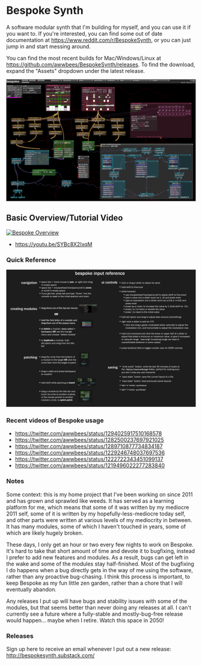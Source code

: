 # Bespoke Synth
A software modular synth that I'm building for myself, and you can use it if you want to. If you're interested, you can find some out of date documentation at https://www.reddit.com/r/BespokeSynth, or you can just jump in and start messing around.

You can find the most recent builds for Mac/Windows/Linux at https://github.com/awwbees/BespokeSynth/releases. To find the download, expand the "Assets" dropdown under the latest release.

![screenshot](screenshot-1.png)

## Basic Overview/Tutorial Video
[![Bespoke Overview](https://img.youtube.com/vi/SYBc8X2IxqM/0.jpg)](https://www.youtube.com/watch?v=SYBc8X2IxqM)
* https://youtu.be/SYBc8X2IxqM

### Quick Reference
![quick reference](bespoke_quick_reference.png)

### Recent videos of Bespoke usage
* https://twitter.com/awwbees/status/1294025917510168578
* https://twitter.com/awwbees/status/1282500237697921025
* https://twitter.com/awwbees/status/1289710877734834187
* https://twitter.com/awwbees/status/1229246748037697536
* https://twitter.com/awwbees/status/1222722343451099137
* https://twitter.com/awwbees/status/1219496022277283840

### Notes
Some context: this is my home project that I've been working on since 2011 and has grown and sprawled like weeds. It has served as a learning platform for me, which means that some of it was written by my mediocre 2011 self, some of it is written by my hopefully-less-mediocre today self, and other parts were written at various levels of my mediocrity in between. It has many modules, some of which I haven't touched in years, some of which are likely hugely broken.

These days, I only get an hour or two every few nights to work on Bespoke. It's hard to take that short amount of time and devote it to bugfixing, instead I prefer to add new features and modules. As a result, bugs can get left in the wake and some of the modules stay half-finished. Most of the bugfixing I do happens when a bug directly gets in the way of me using the software, rather than any proactive bug-chasing. I think this process is important, to keep Bespoke as my fun little zen garden, rather than a chore that I will eventually abandon.

Any releases I put up will have bugs and stability issues with some of the modules, but that seems better than never doing any releases at all. I can't currently see a future where a fully-stable and mostly-bug-free release would happen... maybe when I retire. Watch this space in 2050!

### Releases
Sign up here to receive an email whenever I put out a new release: http://bespokesynth.substack.com/
